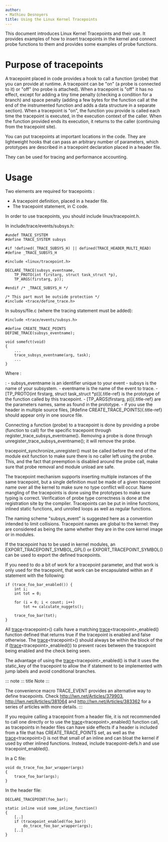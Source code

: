 ```yaml
---
author:
- Mathieu Desnoyers
title: Using the Linux Kernel Tracepoints
---
```


This document introduces Linux Kernel Tracepoints and their use. It provides examples of how to insert tracepoints in the kernel and connect probe functions to them and provides some examples of probe functions.

# Purpose of tracepoints

A tracepoint placed in code provides a hook to call a function (probe) that you can provide at runtime. A tracepoint can be \"on\" (a probe is connected to it) or \"off\" (no probe is attached). When a tracepoint is \"off\" it has no effect, except for adding a tiny time penalty (checking a condition for a branch) and space penalty (adding a few bytes for the function call at the end of the instrumented function and adds a data structure in a separate section). When a tracepoint is \"on\", the function you provide is called each time the tracepoint is executed, in the execution context of the caller. When the function provided ends its execution, it returns to the caller (continuing from the tracepoint site).

You can put tracepoints at important locations in the code. They are lightweight hooks that can pass an arbitrary number of parameters, which prototypes are described in a tracepoint declaration placed in a header file.

They can be used for tracing and performance accounting.

# Usage

Two elements are required for tracepoints :

-   A tracepoint definition, placed in a header file.
-   The tracepoint statement, in C code.

In order to use tracepoints, you should include linux/tracepoint.h.

In include/trace/events/subsys.h:

    #undef TRACE_SYSTEM
    #define TRACE_SYSTEM subsys

    #if !defined(_TRACE_SUBSYS_H) || defined(TRACE_HEADER_MULTI_READ)
    #define _TRACE_SUBSYS_H

    #include <linux/tracepoint.h>

    DECLARE_TRACE(subsys_eventname,
        TP_PROTO(int firstarg, struct task_struct *p),
        TP_ARGS(firstarg, p));

    #endif /* _TRACE_SUBSYS_H */

    /* This part must be outside protection */
    #include <trace/define_trace.h>

In subsys/file.c (where the tracing statement must be added):

    #include <trace/events/subsys.h>

    #define CREATE_TRACE_POINTS
    DEFINE_TRACE(subsys_eventname);

    void somefct(void)
    {
        ...
        trace_subsys_eventname(arg, task);
        ...
    }

Where :

:   -   subsys_eventname is an identifier unique to your event
        -   subsys is the name of your subsystem.
        -   eventname is the name of the event to trace.
    -   [TP_PROTO(int firstarg, struct task_struct \*p)]{.title-ref} is the prototype of the function called by this tracepoint.
    -   [TP_ARGS(firstarg, p)]{.title-ref} are the parameters names, same as found in the prototype.
    -   if you use the header in multiple source files, [#define CREATE_TRACE_POINTS]{.title-ref} should appear only in one source file.

Connecting a function (probe) to a tracepoint is done by providing a probe (function to call) for the specific tracepoint through register_trace_subsys_eventname(). Removing a probe is done through unregister_trace_subsys_eventname(); it will remove the probe.

tracepoint_synchronize_unregister() must be called before the end of the module exit function to make sure there is no caller left using the probe. This, and the fact that preemption is disabled around the probe call, make sure that probe removal and module unload are safe.

The tracepoint mechanism supports inserting multiple instances of the same tracepoint, but a single definition must be made of a given tracepoint name over all the kernel to make sure no type conflict will occur. Name mangling of the tracepoints is done using the prototypes to make sure typing is correct. Verification of probe type correctness is done at the registration site by the compiler. Tracepoints can be put in inline functions, inlined static functions, and unrolled loops as well as regular functions.

The naming scheme \"subsys_event\" is suggested here as a convention intended to limit collisions. Tracepoint names are global to the kernel: they are considered as being the same whether they are in the core kernel image or in modules.

If the tracepoint has to be used in kernel modules, an EXPORT_TRACEPOINT_SYMBOL_GPL() or EXPORT_TRACEPOINT_SYMBOL() can be used to export the defined tracepoints.

If you need to do a bit of work for a tracepoint parameter, and that work is only used for the tracepoint, that work can be encapsulated within an if statement with the following:

    if (trace_foo_bar_enabled()) {
        int i;
        int tot = 0;

        for (i = 0; i < count; i++)
            tot += calculate_nuggets();

        trace_foo_bar(tot);
    }

All [trace]()\<tracepoint\>() calls have a matching [trace]()\<tracepoint\>\_enabled() function defined that returns true if the tracepoint is enabled and false otherwise. The [trace]()\<tracepoint\>() should always be within the block of the if ([trace]()\<tracepoint\>\_enabled()) to prevent races between the tracepoint being enabled and the check being seen.

The advantage of using the [trace]()\<tracepoint\>\_enabled() is that it uses the static_key of the tracepoint to allow the if statement to be implemented with jump labels and avoid conditional branches.

::: note
::: title
Note
:::

The convenience macro TRACE_EVENT provides an alternative way to define tracepoints. Check <http://lwn.net/Articles/379903>, <http://lwn.net/Articles/381064> and <http://lwn.net/Articles/383362> for a series of articles with more details.
:::

If you require calling a tracepoint from a header file, it is not recommended to call one directly or to use the [trace]()\<tracepoint\>\_enabled() function call, as tracepoints in header files can have side effects if a header is included from a file that has CREATE_TRACE_POINTS set, as well as the [trace]()\<tracepoint\>() is not that small of an inline and can bloat the kernel if used by other inlined functions. Instead, include tracepoint-defs.h and use tracepoint_enabled().

In a C file:

    void do_trace_foo_bar_wrapper(args)
    {
        trace_foo_bar(args);
    }

In the header file:

    DECLARE_TRACEPOINT(foo_bar);

    static inline void some_inline_function()
    {
        [..]
        if (tracepoint_enabled(foo_bar))
            do_trace_foo_bar_wrapper(args);
        [..]
    }
